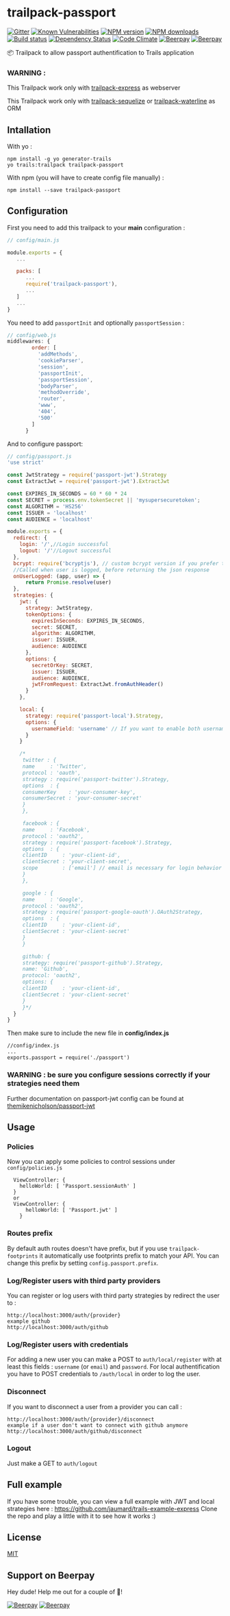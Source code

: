 # trailpack-passport
[![Gitter][gitter-image]][gitter-url]
[![Known Vulnerabilities][snyk-image]][snyk-url]
[![NPM version][npm-image]][npm-url]
[![NPM downloads][npm-download]][npm-url]
[![Build status][ci-image]][ci-url]
[![Dependency Status][daviddm-image]][daviddm-url]
[![Code Climate][codeclimate-image]][codeclimate-url]
[![Beerpay](https://beerpay.io/jaumard/trailpack-passport/badge.svg?style=flat)](https://beerpay.io/jaumard/trailpack-passport)
[![Beerpay](https://beerpay.io/jaumard/trailpack-passport/make-wish.svg?style=flat)](https://beerpay.io/jaumard/trailpack-passport)

:package: Trailpack to allow passport authentification to Trails application

### WARNING : 

This Trailpack work only with [trailpack-express](https://github.com/trailsjs/trailpack-express) as webserver 

This Trailpack work only with [trailpack-sequelize](https://github.com/trailsjs/trailpack-sequelize) or [trailpack-waterline](https://github.com/trailsjs/trailpack-waterline) as ORM

## Intallation
With yo : 

```
npm install -g yo generator-trails
yo trails:trailpack trailpack-passport
```

With npm (you will have to create config file manually) :
 
`npm install --save trailpack-passport`

## Configuration

First you need to add this trailpack to your __main__ configuration : 
```js
// config/main.js

module.exports = {
   ...

   packs: [
      ...
      require('trailpack-passport'),
      ...
   ]
   ...
}
```

You need to add `passportInit` and optionally `passportSession` : 
```js
// config/web.js
middlewares: {
        order: [
          'addMethods',
          'cookieParser',
          'session',
          'passportInit',
          'passportSession',
          'bodyParser',
          'methodOverride',
          'router',
          'www',
          '404',
          '500'
        ]
      }
```
And to configure passport: 

```js
// config/passport.js
'use strict'

const JwtStrategy = require('passport-jwt').Strategy
const ExtractJwt = require('passport-jwt').ExtractJwt

const EXPIRES_IN_SECONDS = 60 * 60 * 24
const SECRET = process.env.tokenSecret || 'mysupersecuretoken';
const ALGORITHM = 'HS256'
const ISSUER = 'localhost'
const AUDIENCE = 'localhost'

module.exports = {
  redirect: {
    login: '/',//Login successful
    logout: '/'//Logout successful
  },
  bcrypt: require('bcryptjs'), // custom bcrypt version if you prefer the native one instead of full js
  //Called when user is logged, before returning the json response
  onUserLogged: (app, user) => {
      return Promise.resolve(user)
  },
  strategies: {
    jwt: {
      strategy: JwtStrategy,
      tokenOptions: {
        expiresInSeconds: EXPIRES_IN_SECONDS,
        secret: SECRET,
        algorithm: ALGORITHM,
        issuer: ISSUER,
        audience: AUDIENCE
      },
      options: {
        secretOrKey: SECRET,
        issuer: ISSUER,
        audience: AUDIENCE,
        jwtFromRequest: ExtractJwt.fromAuthHeader()
      }
    },

    local: {
      strategy: require('passport-local').Strategy,
      options: {
        usernameField: 'username' // If you want to enable both username and email just remove this field
      }
    }

    /*
     twitter : {
     name     : 'Twitter',
     protocol : 'oauth',
     strategy : require('passport-twitter').Strategy,
     options  : {
     consumerKey    : 'your-consumer-key',
     consumerSecret : 'your-consumer-secret'
     }
     },

     facebook : {
     name     : 'Facebook',
     protocol : 'oauth2',
     strategy : require('passport-facebook').Strategy,
     options  : {
     clientID     : 'your-client-id',
     clientSecret : 'your-client-secret',
     scope        : ['email'] // email is necessary for login behavior
     }
     },

     google : {
     name     : 'Google',
     protocol : 'oauth2',
     strategy : require('passport-google-oauth').OAuth2Strategy,
     options  : {
     clientID     : 'your-client-id',
     clientSecret : 'your-client-secret'
     }
     }

     github: {
     strategy: require('passport-github').Strategy,
     name: 'Github',
     protocol: 'oauth2',
     options: {
     clientID     : 'your-client-id',
     clientSecret : 'your-client-secret'
     }
     }*/
  }
}
```

Then make sure to include the new file in **config/index.js**

```
//config/index.js
...
exports.passport = require('./passport')
```

### WARNING : be sure you configure sessions correctly if your strategies need them

Further documentation on passport-jwt config can be found at [themikenicholson/passport-jwt](https://github.com/themikenicholson/passport-jwt)

## Usage

### Policies 
Now you can apply some policies to control sessions under `config/policies.js` 
```
  ViewController: {
    helloWorld: [ 'Passport.sessionAuth' ]
  }
  or 
  ViewController: {
      helloWorld: [ 'Passport.jwt' ]
    }
```

### Routes prefix
By default auth routes doesn't have prefix, but if you use `trailpack-footprints` it automatically use footprints prefix to match your API. You can change this prefix by setting `config.passport.prefix`.

### Log/Register users with third party providers
You can register or log users with third party strategies by redirect the user to : 
```
http://localhost:3000/auth/{provider}
example github 
http://localhost:3000/auth/github
```

### Log/Register users with credentials
For adding a new user you can make a POST to `auth/local/register`  with at least this fields : `username` (or `email`) and `password`. 
For local authentification you have to POST credentials to `/auth/local` in order to log the user.

### Disconnect
If you want to disconnect a user from a provider you can call : 
```
http://localhost:3000/auth/{provider}/disconnect
example if a user don't want to connect with github anymore
http://localhost:3000/auth/github/disconnect
```

### Logout
Just make a GET to `auth/logout`

## Full example
If you have some trouble, you can view a full example with JWT and local strategies here : https://github.com/jaumard/trails-example-express
Clone the repo and play a little with it to see how it works :)

## License
[MIT](https://github.com/jaumard/trailpack-passport/blob/master/LICENSE)

[snyk-image]: https://snyk.io/test/github/jaumard/trailpack-passport/badge.svg
[snyk-url]: https://snyk.io/test/github/jaumard/trailpack-passport/
[npm-image]: https://img.shields.io/npm/v/trailpack-passport.svg?style=flat-square
[npm-url]: https://npmjs.org/package/trailpack-passport
[npm-download]: https://img.shields.io/npm/dt/trailpack-passport.svg
[ci-image]: https://travis-ci.org/jaumard/trailpack-passport.svg?branch=master
[ci-url]: https://travis-ci.org/jaumard/trailpack-passport
[daviddm-image]: http://img.shields.io/david/jaumard/trailpack-passport.svg?style=flat-square
[daviddm-url]: https://david-dm.org/jaumard/trailpack-passport
[codeclimate-image]: https://img.shields.io/codeclimate/github/jaumard/trailpack-passport.svg?style=flat-square
[codeclimate-url]: https://codeclimate.com/github/jaumard/trailpack-passport
[gitter-image]: http://img.shields.io/badge/+%20GITTER-JOIN%20CHAT%20%E2%86%92-1DCE73.svg?style=flat-square
[gitter-url]: https://gitter.im/trailsjs/trails

## Support on Beerpay
Hey dude! Help me out for a couple of :beers:!

[![Beerpay](https://beerpay.io/jaumard/trailpack-passport/badge.svg?style=beer-square)](https://beerpay.io/jaumard/trailpack-passport)  [![Beerpay](https://beerpay.io/jaumard/trailpack-passport/make-wish.svg?style=flat-square)](https://beerpay.io/jaumard/trailpack-passport?focus=wish)
